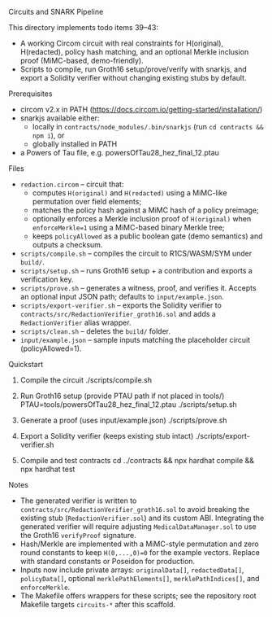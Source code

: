 Circuits and SNARK Pipeline

This directory implements todo items 39–43:
- A working Circom circuit with real constraints for H(original), H(redacted), policy hash matching, and an optional Merkle inclusion proof (MiMC-based, demo-friendly).
- Scripts to compile, run Groth16 setup/prove/verify with snarkjs, and export a Solidity verifier without changing existing stubs by default.

Prerequisites

- circom v2.x in PATH (https://docs.circom.io/getting-started/installation/)
- snarkjs available either:
  - locally in `contracts/node_modules/.bin/snarkjs` (run `cd contracts && npm i`), or
  - globally installed in PATH
- a Powers of Tau file, e.g. powersOfTau28_hez_final_12.ptau

Files

- `redaction.circom` – circuit that:
  - computes `H(original)` and `H(redacted)` using a MiMC-like permutation over field elements;
  - matches the policy hash against a MiMC hash of a policy preimage;
  - optionally enforces a Merkle inclusion proof of `H(original)` when `enforceMerkle=1` using a MiMC-based binary Merkle tree;
  - keeps `policyAllowed` as a public boolean gate (demo semantics) and outputs a checksum.
- `scripts/compile.sh` – compiles the circuit to R1CS/WASM/SYM under `build/`.
- `scripts/setup.sh` – runs Groth16 setup + a contribution and exports a verification key.
- `scripts/prove.sh` – generates a witness, proof, and verifies it. Accepts an optional input JSON path; defaults to `input/example.json`.
- `scripts/export-verifier.sh` – exports the Solidity verifier to `contracts/src/RedactionVerifier_groth16.sol` and adds a `RedactionVerifier` alias wrapper.
- `scripts/clean.sh` – deletes the `build/` folder.
- `input/example.json` – sample inputs matching the placeholder circuit (policyAllowed=1).

Quickstart

1) Compile the circuit
   ./scripts/compile.sh

2) Run Groth16 setup (provide PTAU path if not placed in tools/)
   PTAU=tools/powersOfTau28_hez_final_12.ptau ./scripts/setup.sh

3) Generate a proof (uses input/example.json)
   ./scripts/prove.sh

4) Export a Solidity verifier (keeps existing stub intact)
   ./scripts/export-verifier.sh

5) Compile and test contracts
   cd ../contracts && npx hardhat compile && npx hardhat test

Notes

- The generated verifier is written to `contracts/src/RedactionVerifier_groth16.sol` to avoid breaking the existing stub (`RedactionVerifier.sol`) and its custom ABI.
  Integrating the generated verifier will require adjusting `MedicalDataManager.sol` to use the Groth16 `verifyProof` signature.
- Hash/Merkle are implemented with a MiMC-style permutation and zero round constants to keep `H(0,...,0)=0` for the example vectors. Replace with standard constants or Poseidon for production.
- Inputs now include private arrays: `originalData[]`, `redactedData[]`, `policyData[]`, optional `merklePathElements[]`, `merklePathIndices[]`, and `enforceMerkle`.
- The Makefile offers wrappers for these scripts; see the repository root Makefile targets `circuits-*` after this scaffold.
